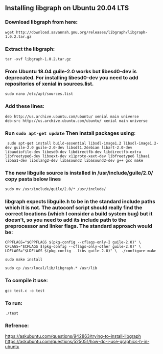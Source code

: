 ## Installing libgraph on Ubuntu 20.04 LTS

### Download libgraph from here:

```wget http://download.savannah.gnu.org/releases/libgraph/libgraph-1.0.2.tar.gz```

### Extract the libgraph:

```tar -xvf libgraph-1.0.2.tar.gz```

### From Ubuntu 18.04 guile-2.0 works but libesd0-dev is deprecated. For installing libesd0-dev you need to add repositories of xenial in sources.list.

``sudo nano /etc/apt/sources.list``

### Add these lines:

``deb http://us.archive.ubuntu.com/ubuntu/ xenial main universe `` </br>
``deb-src http://us.archive.ubuntu.com/ubuntu/ xenial main universe``

### Run ```sudo apt-get update``` Then install packages using:

 `` sudo apt-get install build-essential libsdl-image1.2 libsdl-image1.2-dev guile-2.0 guile-2.0-dev libsdl1.2debian libart-2.0-dev libaudiofile-dev libesd0-dev libdirectfb-dev libdirectfb-extra libfreetype6-dev libxext-dev x11proto-xext-dev libfreetype6 libaa1 libaa1-dev libslang2-dev libasound2 libasound2-dev g++ gcc make``

### The new libguile source is installed in /usr/include/guile/2.0/ copy pasta below lines 

``sudo mv /usr/include/guile/2.0/* /usr/include/ ``

### libgraph expects libguile.h to be in the standard include paths which it is not. The autoconf script should really find the correct locations (which I consider a build system bug) but it doesn't, so you need to add its include path to the preprocessor and linker flags. The standard approach would be:

``CPPFLAGS="$CPPFLAGS $(pkg-config --cflags-only-I guile-2.0)" \ 
  CFLAGS="$CFLAGS $(pkg-config --cflags-only-other guile-2.0)" \
  LDFLAGS="$LDFLAGS $(pkg-config --libs guile-2.0)" \ 
  ./configure
make ``

``sudo make install``

``sudo cp /usr/local/lib/libgraph.* /usr/lib``

### To compile it use: 

`` gcc test.c -o test ``

### To run:

 `` ./test ``

### Refrence: 
https://askubuntu.com/questions/942863/trying-to-install-libgraph </br>
https://askubuntu.com/questions/525051/how-do-i-use-graphics-h-in-ubuntu








